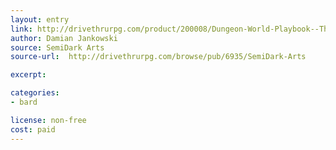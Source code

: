 ```yaml
---
layout: entry
link: http://drivethrurpg.com/product/200008/Dungeon-World-Playbook--The-Master-Minstrel-Bard-Trope
author: Damian Jankowski
source: SemiDark Arts
source-url:  http://drivethrurpg.com/browse/pub/6935/SemiDark-Arts

excerpt:

categories:
- bard

license: non-free
cost: paid
---
```

